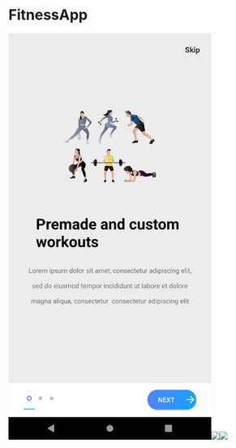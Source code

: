 # FitnessApp

<img src ="images/ss1.png" height ="800"><img src ="assets/images/ss2.png" height ="800"><img src ="assets/images/ss3.png" height ="800">
